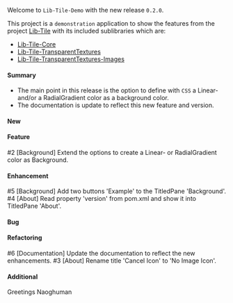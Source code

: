 Welcome to `Lib-Tile-Demo` with the new release `0.2.0`.

This project is a `demonstration` application to show the features from the 
project [Lib-Tile] with its included sublibraries which are:
* [Lib-Tile-Core]
* [Lib-Tile-TransparentTextures]
* [Lib-Tile-TransparentTextures-Images]


#### Summary
* The main point in this release is the option to define with `CSS` a Linear- 
  and/or a RadialGradient color as a background color.
* The documentation is update to reflect this new feature and version.



#### New



#### Feature
#2 [Background] Extend the options to create a Linear- or RadialGradient color as Background.



#### Enhancement
#5 [Background] Add two buttons 'Example' to the TitledPane 'Background'.
#4 [About] Read property 'version' from pom.xml and show it into TitledPane 'About'.



#### Bug



#### Refactoring
#6 [Documentation] Update the documentation to reflect the new enhancements.
#3 [About] Rename title 'Cancel Icon' to 'No Image Icon'.



#### Additional



Greetings
Naoghuman



[//]: # (Issues which will be integrated in this release)



[//]: # (Links)
[Lib-Tile]:https://github.com/Naoghuman/lib-tile
[Lib-Tile-Core]:https://github.com/Naoghuman/lib-tile/blob/master/Lib-Tile-Core
[Lib-Tile-Demo]:https://github.com/Naoghuman/lib-tile-demo
[Lib-Tile-TransparentTextures]:https://github.com/Naoghuman/lib-tile/tree/master/Lib-Tile-TransparentTextures
[Lib-Tile-TransparentTextures-Images]:https://github.com/Naoghuman/lib-tile/blob/master/Lib-Tile-TransparentTextures-Images

